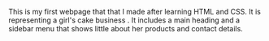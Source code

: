 This is my first webpage that that I made after learning HTML and CSS. It is representing a girl's cake business . 
It includes a main heading and a sidebar menu that shows little about her products and contact details.
